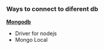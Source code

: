### Ways to connect to diferent db 
**[Mongodb](https://www.mongodb.com/docs/drivers/node/current/)**
- Driver for nodejs
- Mongo Local 
